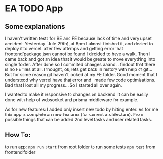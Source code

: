# EA TODO App

## Some explanations

I haven't written tests for BE and FE because lack of time and very upset accident.
Yesterday (Jule 29th), at 6pm I almost finished it, and decied to deploy it to vercel. after few attemps and getting error that frontend/package.json cannot be found I decided to have a walk.
Then I came back and got an idea that it would be greate to move everything into single folder. After done so I commited changes aaand... findout that there is no FE files at all. I thought, ok, lets get back in history with help of git... But for some reason git haven't looked at my FE folder. Good moment that I understood why vercel have that error and I made few code optimisations. Bad that I lost all my progress...
So I started all over again.

I wanted to make it responsive to changes on backend.
It can be easily done with help of websocket and prisma middleware for example.

As for new features: I added only insert new todo by hitting enter. As for me this app is complete on new features (for current architecture). From possible things that can be added 2nd level tasks and user related tasks.

## How To:

to run app: `npm run start` from root folder
to run some tests `npm test` from frontend folder
